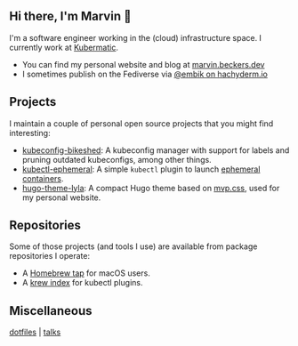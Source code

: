 ## Hi there, I'm Marvin :wave:

I'm a software engineer working in the (cloud) infrastructure space. I currently work at [Kubermatic](https://github.com/kubermatic).

- You can find my personal website and blog at <a rel="me" href="https://marvin.beckers.dev">marvin.beckers.dev</a>
- I sometimes publish on the Fediverse via <a rel="me" href="https://hachyderm.io/@embik">@embik on hachyderm.io</a>

## Projects

I maintain a couple of personal open source projects that you might find interesting:

- [kubeconfig-bikeshed](https://github.com/embik/kubeconfig-bikeshed): A kubeconfig manager with support for labels and pruning outdated kubeconfigs, among other things.
- [kubectl-ephemeral](https://github.com/embik/kubectl-ephemeral): A simple `kubectl` plugin to launch [ephemeral containers](https://kubernetes.io/docs/concepts/workloads/pods/ephemeral-containers/).
- [hugo-theme-lyla](https://github.com/embik/hugo-theme-lyla): A compact Hugo theme based on [mvp.css](https://github.com/andybrewer/mvp), used for my personal website.

## Repositories

Some of those projects (and tools I use) are available from package repositories I operate:

- A [Homebrew tap](https://github.com/embik/homebrew-tap) for macOS users.
- A [krew index](https://github.com/embik/krew-index) for kubectl plugins.

## Miscellaneous

[dotfiles](https://github.com/embik/dotfiles) | [talks](https://github.com/embik/talks)
